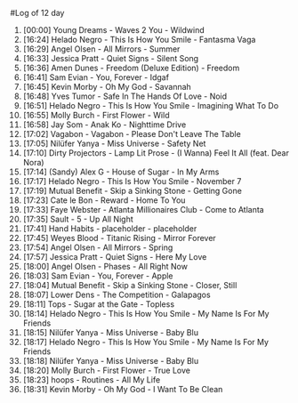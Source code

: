 #Log of 12 day

1. [00:00] Young Dreams - Waves 2 You - Wildwind
1. [16:24] Helado Negro - This Is How You Smile - Fantasma Vaga
1. [16:29] Angel Olsen - All Mirrors - Summer
1. [16:33] Jessica Pratt - Quiet Signs - Silent Song
1. [16:36] Amen Dunes - Freedom (Deluxe Edition) - Freedom
1. [16:41] Sam Evian - You, Forever - Idgaf
1. [16:45] Kevin Morby - Oh My God - Savannah
1. [16:48] Yves Tumor - Safe In The Hands Of Love - Noid
1. [16:51] Helado Negro - This Is How You Smile - Imagining What To Do
1. [16:55] Molly Burch - First Flower - Wild
1. [16:58] Jay Som - Anak Ko - Nighttime Drive
1. [17:02] Vagabon - Vagabon - Please Don't Leave The Table
1. [17:05] Nilüfer Yanya - Miss Universe - Safety Net
1. [17:10] Dirty Projectors - Lamp Lit Prose - (I Wanna) Feel It All (feat. Dear Nora)
1. [17:14] (Sandy) Alex G - House of Sugar - In My Arms
1. [17:17] Helado Negro - This Is How You Smile - November 7
1. [17:19] Mutual Benefit - Skip a Sinking Stone - Getting Gone
1. [17:23] Cate le Bon - Reward - Home To You
1. [17:33] Faye Webster - Atlanta Millionaires Club - Come to Atlanta
1. [17:35] Sault - 5 - Up All Night
1. [17:41] Hand Habits - placeholder - placeholder
1. [17:45] Weyes Blood - Titanic Rising - Mirror Forever
1. [17:54] Angel Olsen - All Mirrors - Spring
1. [17:57] Jessica Pratt - Quiet Signs - Here My Love
1. [18:00] Angel Olsen - Phases - All Right Now
1. [18:03] Sam Evian - You, Forever - Apple
1. [18:04] Mutual Benefit - Skip a Sinking Stone - Closer, Still
1. [18:07] Lower Dens - The Competition - Galapagos
1. [18:11] Tops - Sugar at the Gate - Topless
1. [18:14] Helado Negro - This Is How You Smile - My Name Is For My Friends
1. [18:15] Nilüfer Yanya - Miss Universe - Baby Blu
1. [18:17] Helado Negro - This Is How You Smile - My Name Is For My Friends
1. [18:18] Nilüfer Yanya - Miss Universe - Baby Blu
1. [18:20] Molly Burch - First Flower - True Love
1. [18:23] hoops - Routines - All My Life
1. [18:31] Kevin Morby - Oh My God - I Want To Be Clean
